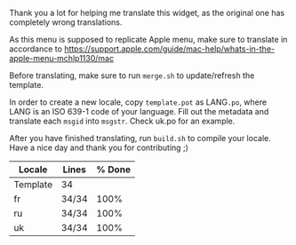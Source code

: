 Thank you a lot for helping me translate this widget, as the original one has completely wrong translations.

As this menu is supposed to replicate Apple menu, make sure to translate in accordance to https://support.apple.com/guide/mac-help/whats-in-the-apple-menu-mchlp1130/mac

Before translating, make sure to run `merge.sh` to update/refresh the template.

In order to create a new locale, copy `template.pot` as LANG`.po`, where LANG is an ISO 639-1 code of your language.
Fill out the metadata and translate each `msgid` into `msgstr`. Check uk.po for an example.

After you have finished translating, run `build.sh` to compile your locale. Have a nice day and thank you for contributing ;)


|  Locale  |  Lines  | % Done|
|----------|---------|-------|
| Template |      34 |       |
| fr       |   34/34 |  100% |
| ru       |   34/34 |  100% |
| uk       |   34/34 |  100% |
